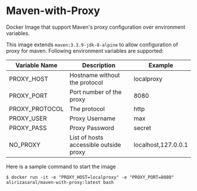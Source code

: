 # Maven-with-Proxy
Docker Image that support Maven's proxy configuration over environment variables.

This image extends `maven:3.3.9-jdk-8-alpine` to allow configuration of proxy for maven. Following environment variables are supported:

Variable Name| Description | Example
--- | --- | ---
PROXY_HOST | Hostname without the protocol | localproxy
PROXY_PORT | Port number of the proxy | 8080
PROXY_PROTOCOL | The protocol | http
PROXY_USER | Proxy Username | max
PROXY_PASS | Proxy Password | secret
NO_PROXY | List of hosts accessible outside proxy | localhost,127.0.0.1

Here is a sample command to start the image
```console
$ docker run -it -e "PROXY_HOST=localproxy" -e "PROXY_PORT=8080" alirizasaral/maven-with-proxy:latest bash
```
